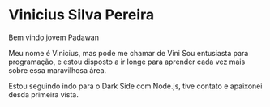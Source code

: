 # Vinicius Silva Pereira

Bem vindo jovem Padawan

Meu nome é Vinicius, mas pode me chamar de Vini
Sou entusiasta para programação, e estou disposto a ir longe para aprender cada vez mais sobre essa maravilhosa área.

Estou seguindo indo para o Dark Side com Node.js, tive contato e apaixonei desda primeira vista.
